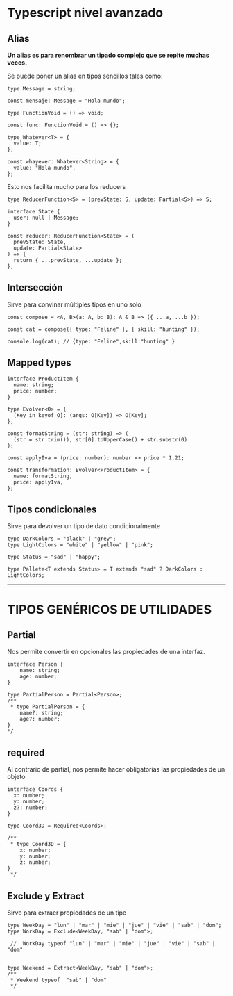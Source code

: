 # Typescript nivel avanzado

## Alias

**Un alias es para renombrar un tipado complejo que se repite muchas veces.**

Se puede poner un alias en tipos sencillos tales como:

```
type Message = string;

const mensaje: Message = "Hola mundo";

type FunctionVoid = () => void;

const func: FunctionVoid = () => {};

type Whatever<T> = {
  value: T;
};

const whayever: Whatever<String> = {
  value: "Hola mundo",
};
```

Esto nos facilita mucho para los reducers

```
type ReducerFunction<S> = (prevState: S, update: Partial<S>) => S;

interface State {
  user: null | Message;
}

const reducer: ReducerFunction<State> = (
  prevState: State,
  update: Partial<State>
) => {
  return { ...prevState, ...update };
};
```

## Intersección

Sirve para convinar múltiples tipos en uno solo

```
const compose = <A, B>(a: A, b: B): A & B => ({ ...a, ...b });

const cat = compose({ type: "Feline" }, { skill: "hunting" });

console.log(cat); // {type: "Feline",skill:"hunting" }

```

## Mapped types

```
interface ProductItem {
  name: string;
  price: number;
}

type Evolver<O> = {
  [Key in keyof O]: (args: O[Key]) => O[Key];
};

const formatString = (str: string) => (
  (str = str.trim()), str[0].toUpperCase() + str.substr(0)
);

const applyIva = (price: number): number => price * 1.21;

const transformation: Evolver<ProductItem> = {
  name: formatString,
  price: applyIva,
};

```

## Tipos condicionales

Sirve para devolver un tipo de dato condicionalmente

```
type DarkColors = "black" | "grey";
type LightColors = "white" | "yellow" | "pink";

type Status = "sad" | "happy";

type Pallete<T extends Status> = T extends "sad" ? DarkColors : LightColors;
```

---

# TIPOS GENÉRICOS DE UTILIDADES

## Partial

Nos permite convertir en opcionales las propiedades de una interfaz.

```
interface Person {
    name: string;
    age: number;
}

type PartialPerson = Partial<Person>;
/**
 * type PartialPerson = {
    name?: string;
    age?: number;
}
*/
```

## required

Al contrario de partial, nos permite hacer obligatorias las propiedades de un objeto

```
interface Coords {
  x: number;
  y: number;
  z?: number;
}

type Coord3D = Required<Coords>;

/**
 * type Coord3D = {
    x: number;
    y: number;
    z: number;
}
 */

```

## Exclude y Extract

Sirve para extraer propiedades de un tipe

```
type WeekDay = "lun" | "mar" | "mie" | "jue" | "vie" | "sab" | "dom";
type WorkDay = Exclude<WeekDay, "sab" | "dom">;
 
 //  WorkDay typeof "lun" | "mar" | "mie" | "jue" | "vie" | "sab" | "dom"
 

type Weekend = Extract<WeekDay, "sab" | "dom">;
/**
 * Weekend typeof  "sab" | "dom"
 */

```
